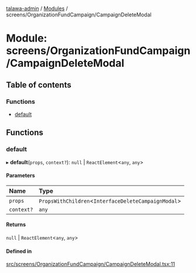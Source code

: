 [talawa-admin](../README.md) / [Modules](../modules.md) / screens/OrganizationFundCampaign/CampaignDeleteModal

# Module: screens/OrganizationFundCampaign/CampaignDeleteModal

## Table of contents

### Functions

- [default](screens_OrganizationFundCampaign_CampaignDeleteModal.md#default)

## Functions

### default

▸ **default**(`props`, `context?`): ``null`` \| `ReactElement`\<`any`, `any`\>

#### Parameters

| Name | Type |
| :------ | :------ |
| `props` | `PropsWithChildren`\<`InterfaceDeleteCampaignModal`\> |
| `context?` | `any` |

#### Returns

``null`` \| `ReactElement`\<`any`, `any`\>

#### Defined in

[src/screens/OrganizationFundCampaign/CampaignDeleteModal.tsx:11](https://github.com/aarishshahmohsin/talawa-admin/blob/2da9090/src/screens/OrganizationFundCampaign/CampaignDeleteModal.tsx#L11)
